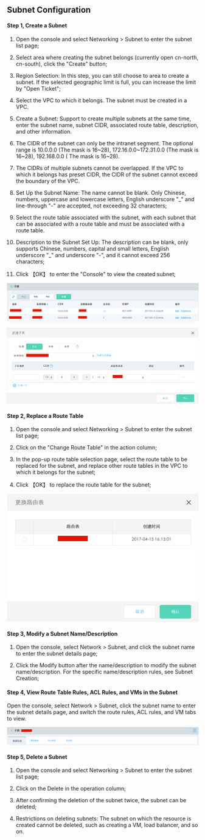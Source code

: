 ## **Subnet Configuration**

#### **Step 1, Create a Subnet**

1. Open the console and select Networking > Subnet to enter the subnet list page;

2. Select area where creating the subnet belongs (currently open cn-north, cn-south), click the "Create" button;

3. Region Selection: In this step, you can still choose to area to create a subnet. If the selected geographic limit is full, you can increase the limit by "Open Ticket";

4. Select the VPC to which it belongs. The subnet must be created in a VPC.

5. Create a Subnet: Support to create multiple subnets at the same time, enter the subnet name, subnet CIDR, associated route table, description, and other information.

6. The CIDR of the subnet can only be the intranet segment. The optional range is 10.0.0.0 (The mask is 16~28), 172.16.0.0~172.31.0.0 (The mask is 16~28), 192.168.0.0 ( The mask is 16~28).

7. The CIDRs of multiple subnets cannot be overlapped. If the VPC to which it belongs has preset CIDR, the CIDR of the subnet cannot exceed the boundary of the VPC.

8. Set Up the Subnet Name: The name cannot be blank. Only Chinese, numbers, uppercase and lowercase letters, English underscore "_" and line-through "-" are accepted, not exceeding 32 characters;

9. Select the route table associated with the subnet, with each subnet that can be associated with a route table and must be associated with a route table.

10. Description to the Subnet Set Up: The description can be blank, only supports Chinese, numbers, capital and small letters, English underscore "_" and underscore "-", and it cannot exceed 256 characters;

11. Click 【OK】 to enter the "Console" to view the created subnet;

![](/image/Networking/Virtual-Private-Cloud/Operation-Guide/Subnet-Configuration/Step1.png)

![](/image/Networking/Virtual-Private-Cloud/Operation-Guide/Subnet-Configuration/Step2.png)



#### **Step 2, Replace a Route Table**

1. Open the console and select Networking > Subnet to enter the subnet list page;

2. Click on the "Change Route Table" in the action column;

3. In the pop-up route table selection page, select the route table to be replaced for the subnet, and replace other route tables in the VPC to which it belongs for the subnet;

4. Click 【OK】 to replace the route table for the subnet;

![](/image/Networking/Virtual-Private-Cloud/Operation-Guide/Subnet-Configuration/Step3.png)



#### **Step 3, Modify a Subnet Name/Description**

1. Open the console, select Network > Subnet, and click the subnet name to enter the subnet details page;

2. Click the Modify button after the name/description to modify the subnet name/description. For the specific name/description rules, see Subnet Creation;



#### **Step 4, View Route Table Rules, ACL Rules, and VMs in the Subnet**

Open the console, select Network > Subnet, click the subnet name to enter the subnet details page, and switch the route rules, ACL rules, and VM tabs to view.

 ![](/image/Networking/Virtual-Private-Cloud/Operation-Guide/Subnet-Configuration/Step4.png)



#### **Step 5, Delete a Subnet**

1. Open the console and select Networking > Subnet to enter the subnet list page;

2. Click on the Delete in the operation column;

3. After confirming the deletion of the subnet twice, the subnet can be deleted;

4. Restrictions on deleting subnets: The subnet on which the resource is created cannot be deleted, such as creating a VM, load balancer, and so on.

 
